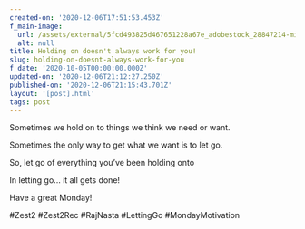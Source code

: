 ```yaml
---
created-on: '2020-12-06T17:51:53.453Z'
f_main-image:
  url: /assets/external/5fcd493825d467651228a67e_adobestock_28847214-min.jpeg
  alt: null
title: Holding on doesn't always work for you!
slug: holding-on-doesnt-always-work-for-you
f_date: '2020-10-05T00:00:00.000Z'
updated-on: '2020-12-06T21:12:27.250Z'
published-on: '2020-12-06T21:15:43.701Z'
layout: '[post].html'
tags: post
---
```


Sometimes we hold on to things we think we need or want.

Sometimes the only way to get what we want is to let go.

So, let go of everything you’ve been holding onto

In letting go... it all gets done!

Have a great Monday!

#Zest2 #Zest2Rec #RajNasta #LettingGo #MondayMotivation
